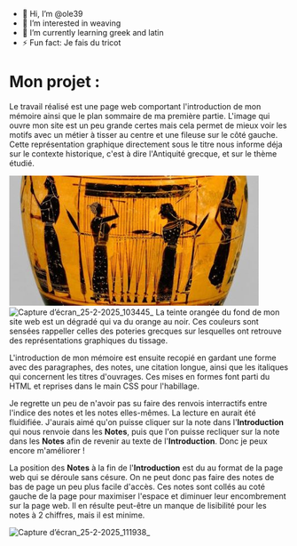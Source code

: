 - 👋 Hi, I’m @ole39
- 👀 I’m interested in weaving 
- 🌱 I’m currently learning greek and latin
- ⚡ Fun fact: Je fais du tricot
# Mon projet :
Le travail réalisé est une page web comportant l'introduction de mon mémoire ainsi que le plan sommaire de ma première partie. L'image qui ouvre mon site est un peu grande certes mais cela permet de mieux voir les motifs avec un métier à tisser au centre et une fileuse sur le côté gauche. Cette représentation graphique directement sous le titre nous informe déja sur le contexte historique, c'est à dire l'Antiquité grecque, et sur le thème étudié.

![pic04](https://github.com/ole39/ole39/blob/acf5862c09c86e000bd88e5b6509101f14e1b983/images/pic04.jpg)
![Capture d’écran_25-2-2025_103445_](https://github.com/ole39/Site-Tissage/blob/47a8d29889fd1acaec8e75dcfa178f12d38ad10d/Capture%20d%E2%80%99%C3%A9cran_25-2-2025_103445_.jpeg)
La teinte orangée du fond de mon site web est un dégradé qui va du orange au noir. Ces couleurs sont sensées rappeller celles des poteries grecques sur lesquelles ont retrouve des représentations graphiques du tissage.

L'introduction de mon mémoire est ensuite recopié en gardant une forme avec des paragraphes, des notes, une citation longue, ainsi que les italiques qui concernent les titres d'ouvrages. Ces mises en formes font parti du HTML et reprises dans le main CSS pour l'habillage.

Je regrette un peu de n'avoir pas su faire des renvois interractifs entre l'indice des notes et les notes elles-mêmes. La lecture en aurait été fluidifiée. J'aurais aimé qu'on puisse cliquer sur la note dans l'**Introduction** qui nous renvoie dans les **Notes**, puis que l'on puisse recliquer sur la note dans les **Notes** afin de revenir au texte de l'**Introduction**.
Donc je peux encore m'améliorer !

La position des **Notes** à la fin de l'**Introduction** est du au format de la page web qui se déroule sans césure. On ne peut donc pas faire des notes de bas de page un peu plus facile d'accès. 
Ces notes sont collés au coté gauche de la page pour maximiser l'espace et diminuer leur encombrement sur la page web. Il en résulte peut-être un manque de lisibilité pour les notes à 2 chiffres, mais il est minime.

![Capture d’écran_25-2-2025_111938_](https://github.com/user-attachments/assets/3d473ed3-fe75-4475-bfee-2071ce60a139)



<!---
ole39/ole39 is a ✨ special ✨ repository because its `README.md` (this file) appears on your GitHub profile.
You can click the Preview link to take a look at your changes.
--->
